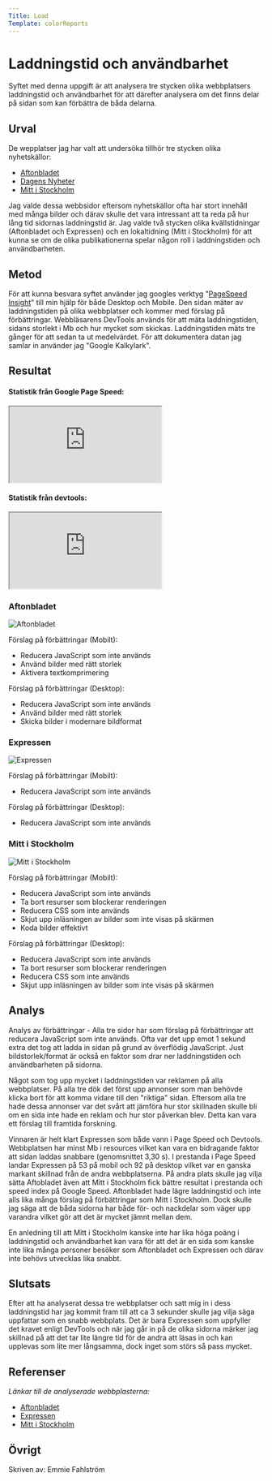 ```yaml
---
Title: Load
Template: colorReports
---
```

Laddningstid och användbarhet
=======================

Syftet med denna uppgift är att analysera tre stycken olika webbplatsers laddningstid och användbarhet för att därefter analysera om det finns delar på sidan som kan förbättra de båda delarna.

Urval
-----------------------
De wepplatser jag har valt att undersöka tillhör tre stycken olika nyhetskällor:
- <a href= "https://www.aftonbladet.se/">Aftonbladet</a>
- <a href= "https://www.dn.se/">Dagens Nyheter</a>
- <a href= "https://www.mitti.se/">Mitt i Stockholm</a>

Jag valde dessa webbsidor eftersom nyhetskällor ofta har stort innehåll med många bilder och därav skulle det vara intressant att ta reda på hur lång tid sidornas laddningstid är. Jag valde två stycken olika kvällstidningar (Aftonbladet och Expressen) och en lokaltidning (Mitt i Stockholm) för att kunna se om de olika publikationerna spelar någon roll i laddningstiden och användbarheten.

Metod
-----------------------
För att kunna besvara syftet använder jag googles verktyg "<a href="https://pagespeed.web.dev/?utm_source=psi&utm_medium=redirect">PageSpeed Insight</a>" till min hjälp för både Desktop och Mobile. Den sidan mäter av laddningstiden på olika webbplatser och kommer med förslag på förbättringar. Webbläsarens DevTools används för att mäta laddningstiden, sidans storlekt i Mb och hur mycket som skickas. Laddningstiden mäts tre gånger för att sedan ta ut medelvärdet. För att dokumentera datan jag samlar in använder jag "Google Kalkylark".

Resultat
-----------------------
<h4>Statistik från Google Page Speed:</h4>
<div class="spreadsheet">
    <iframe src="https://docs.google.com/spreadsheets/d/e/2PACX-1vTVM3BB5x4QEPWSR7Bv0AnHsCN6-E9FetuGSghYyKxSzWxt4-lkugDFqDyBNiskxfLoAqFQdpWMrRal/pubhtml?widget=true&amp;headers=false"></iframe>
</div>

<h4>Statistik från devtools:</h4>
<div class="spreadsheet">
    <iframe src="https://docs.google.com/spreadsheets/d/e/2PACX-1vRI1iO0I4WbQeDvz-dw1Ab3BjzWVDXY2hcCar9ZCAo-KKvFse8LoWADReJM4E315iSmBWF_pECy-XMv/pubhtml?widget=true&amp;headers=false"></iframe>
</div>

<h3 class="center-font">Aftonbladet</h3>
<img src= "%base_url%/image/aftonbladet.jpg" alt= "Aftonbladet" class="color-img">

Förslag på förbättringar (Mobilt):
<ul>
    <li>Reducera JavaScript som inte används
    <li>Använd bilder med rätt storlek
    <li>Aktivera textkomprimering
</ul>

Förslag på förbättringar (Desktop):
<ul>
    <li>Reducera JavaScript som inte används
    <li>Använd bilder med rätt storlek
    <li>Skicka bilder i modernare bildformat
</ul>

<h3 class="center-font">Expressen</h3>
<img src= "%base_url%/image/expressen.jpg" alt= "Expressen" class="color-img">

Förslag på förbättringar (Mobilt):
<ul>
    <li>Reducera JavaScript som inte används
</ul>

Förslag på förbättringar (Desktop):
<ul>
    <li>Reducera JavaScript som inte används
</ul>

<h3 class="center-font">Mitt i Stockholm</h3>
<img src= "%base_url%/image/mitti.jpg" alt= "Mitt i Stockholm" class="color-img">

Förslag på förbättringar (Mobilt):
<ul>
    <li>Reducera JavaScript som inte används
    <li>Ta bort resurser som blockerar renderingen
    <li>Reducera CSS som inte används
    <li>Skjut upp inläsningen av bilder som inte visas på skärmen
    <li>Koda bilder effektivt
</ul>

Förslag på förbättringar (Desktop):
<ul>
    <li>Reducera JavaScript som inte används
    <li>Ta bort resurser som blockerar renderingen
    <li>Reducera CSS som inte används
    <li>Skjut upp inläsningen av bilder som inte visas på skärmen
</ul>

Analys
-----------------------
Analys av förbättringar - 
Alla tre sidor har som förslag på förbättringar att reducera JavaScript som inte används. Ofta var det upp emot 1 sekund extra det tog att ladda in sidan på grund av överflödig JavaScript. Just bildstorlek/format är också en faktor som drar ner laddningstiden och användbarheten på sidorna.

Något som tog upp mycket i laddningstiden var reklamen på alla webbplatser. På alla tre dök det först upp annonser som man behövde klicka bort för att komma vidare till den "riktiga" sidan. Eftersom alla tre hade dessa annonser var det svårt att jämföra hur stor skillnaden skulle bli om en sida inte hade en reklam och hur stor påverkan blev. Detta kan vara ett förslag till framtida forskning. 

Vinnaren är helt klart Expressen som både vann i Page Speed och Devtools. Webbplatsen har minst Mb i resources vilket kan vara en bidragande faktor att sidan laddas snabbare (genomsnittet 3,30 s). I prestanda i Page Speed landar Expressen på 53 på mobil och 92 på desktop vilket var en ganska markant skillnad från de andra webbplatserna. På andra plats skulle jag vilja sätta Aftobladet även att Mitt i Stockholm fick bättre resultat i prestanda och speed index på Google Speed. Aftonbladet hade lägre laddningstid och inte alls lika många förslag på förbättringar som Mitt i Stockholm. Dock skulle jag säga att de båda sidorna har både för- och nackdelar som väger upp varandra vilket gör att det är mycket jämnt mellan dem.

En anledning till att Mitt i Stockholm kanske inte har lika höga poäng i laddningstid och användbarhet kan vara för att det är en sida som kanske inte lika många personer besöker som Aftonbladet och Expressen och därav inte behövs utvecklas lika snabbt.

Slutsats
-----------------------
Efter att ha analyserat dessa tre webbplatser och satt mig in i dess laddningstid har jag kommit fram till att ca 3 sekunder skulle jag vilja säga uppfattar som en snabb webbplats. Det är bara Expressen som uppfyller det kravet enligt DevTools och när jag går in på de olika sidorna märker jag skillnad på att det tar lite längre tid för de andra att läsas in och kan upplevas som lite mer långsamma, dock inget som störs så pass mycket.

Referenser
-----------------------
  
<i>Länkar till de analyserade webbplasterna:</i>
- <a href= "https://aftonbladet.se/">Aftonbladet</a>
- <a href= "https://expressen.se/">Expressen</a>
- <a href= "https://www.mitti.se/">Mitt i Stockholm</a>


Övrigt
-----------------------
Skriven av: Emmie Fahlström
